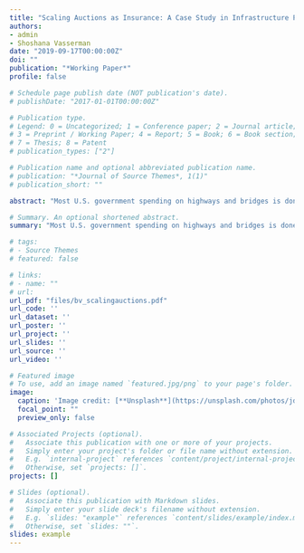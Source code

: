 ```yaml
---
title: "Scaling Auctions as Insurance: A Case Study in Infrastructure Procurement"
authors:
- admin
- Shoshana Vasserman
date: "2019-09-17T00:00:00Z"
doi: ""
publication: "*Working Paper*"
profile: false

# Schedule page publish date (NOT publication's date).
# publishDate: "2017-01-01T00:00:00Z"

# Publication type.
# Legend: 0 = Uncategorized; 1 = Conference paper; 2 = Journal article;
# 3 = Preprint / Working Paper; 4 = Report; 5 = Book; 6 = Book section;
# 7 = Thesis; 8 = Patent
# publication_types: ["2"]

# Publication name and optional abbreviated publication name.
# publication: "*Journal of Source Themes*, 1(1)"
# publication_short: ""

abstract: "Most U.S. government spending on highways and bridges is done through “scaling” procurement auctions, in which private construction firms submit unit price bids for each piece of material required to complete a project. Using data on bridge maintenance projects undertaken by the Massachusetts Department of Transportation (MassDOT), we present evidence that firm bidding behavior in this context is consistent with optimal skewing under risk aversion: firms limit their risk exposure by placing lower unit bids on items with greater uncertainty. We estimate bidders’ risk aversion, the risk in each auction, and the distribution of bidders’ private costs. Simulating equilibrium item-level bids under counterfactual settings, we estimate the fraction of project spending that is due to risk and evaluate auction mechanisms under consideration by policymakers. We find that scaling auctions provide substantial savings relative to lump sum auctions and show how our framework can be used to evaluate alternative auction designs."

# Summary. An optional shortened abstract.
summary: "Most U.S. government spending on highways and bridges is done through “scaling” procurement auctions, in which private construction firms submit unit price bids for each piece of material required to complete a project. Using data on bridge maintenance projects undertaken by the Massachusetts Department of Transportation (MassDOT), we present evidence that firm bidding behavior in this context is consistent with optimal skewing under risk aversion: firms limit their risk exposure by placing lower unit bids on items with greater uncertainty. We estimate bidders’ risk aversion, the risk in each auction, and the distribution of bidders’ private costs. Simulating equilibrium item-level bids under counterfactual settings, we estimate the fraction of project spending that is due to risk and evaluate auction mechanisms under consideration by policymakers. We find that scaling auctions provide substantial savings relative to lump sum auctions and show how our framework can be used to evaluate alternative auction designs."

# tags:
# - Source Themes
# featured: false

# links:
# - name: ""
# url:
url_pdf: "files/bv_scalingauctions.pdf"
url_code: ''
url_dataset: ''
url_poster: ''
url_project: ''
url_slides: ''
url_source: ''
url_video: ''

# Featured image
# To use, add an image named `featured.jpg/png` to your page's folder. 
image:
  caption: 'Image credit: [**Unsplash**](https://unsplash.com/photos/jdD8gXaTZsc)'
  focal_point: ""
  preview_only: false

# Associated Projects (optional).
#   Associate this publication with one or more of your projects.
#   Simply enter your project's folder or file name without extension.
#   E.g. `internal-project` references `content/project/internal-project/index.md`.
#   Otherwise, set `projects: []`.
projects: []

# Slides (optional).
#   Associate this publication with Markdown slides.
#   Simply enter your slide deck's filename without extension.
#   E.g. `slides: "example"` references `content/slides/example/index.md`.
#   Otherwise, set `slides: ""`.
slides: example
---
```

